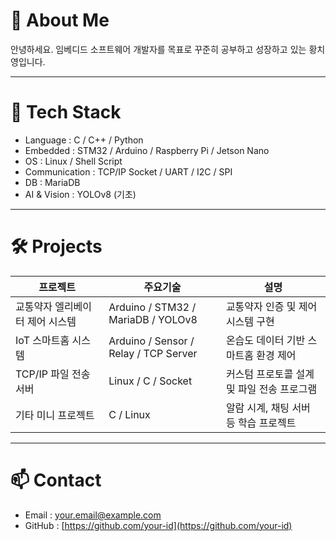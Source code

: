# 👋 About Me

안녕하세요. 임베디드 소프트웨어 개발자를 목표로 꾸준히 공부하고 성장하고 있는 황치영입니다.

---

# 🔧 Tech Stack

- Language : C / C++ / Python
- Embedded : STM32 / Arduino / Raspberry Pi / Jetson Nano
- OS : Linux / Shell Script
- Communication : TCP/IP Socket / UART / I2C / SPI
- DB : MariaDB
- AI & Vision : YOLOv8 (기초)

---

# 🛠 Projects

| 프로젝트 | 주요기술 | 설명 |
|----------|---------|------|
| 교통약자 엘리베이터 제어 시스템 | Arduino / STM32 / MariaDB / YOLOv8 | 교통약자 인증 및 제어 시스템 구현 |
| IoT 스마트홈 시스템 | Arduino / Sensor / Relay / TCP Server | 온습도 데이터 기반 스마트홈 환경 제어 |
| TCP/IP 파일 전송 서버 | Linux / C / Socket | 커스텀 프로토콜 설계 및 파일 전송 프로그램 |
| 기타 미니 프로젝트 | C / Linux | 알람 시계, 채팅 서버 등 학습 프로젝트 |

---

# 📫 Contact

- Email : your.email@example.com
- GitHub : [https://github.com/your-id](https://github.com/your-id)

